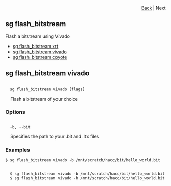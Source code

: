 <div id="readme" class="Box-body readme blob js-code-block-container">
<article class="markdown-body entry-content p-3 p-md-6" itemprop="text">
<p align="right">
<a href="https://github.com/fpgasystems/hacc/blob/main/docs/CLI.md#cli">Back</a> | Next
</p>

# sg flash_bitstream
Flash a bitstream using Vivado

* [sg flash_bitstream xrt]()
* [sg flash_bitstream vivado](#sg-flashbitstream-vivado)
* [sg flash_bitstream coyote]()

## sg flash_bitstream vivado
<code>
  sg flash_bitstream vivado [flags]
</code>
<p>
  &nbsp; &nbsp; Flash a bitstream of your choice
</p>

### Options
<code>
  -b, --bit <string>
</code>
<p>
  &nbsp; &nbsp; Specifies the path to your .bit and .ltx files
</p>

### Examples
```
$ sg flash_bitstream vivado -b /mnt/scratch/hacc/bit/hello_world.bit
```

<code>
  $ sg flash_bitstream vivado -b /mnt/scratch/hacc/bit/hello_world.bit
  $ sg flash_bitstream vivado -b /mnt/scratch/hacc/bit/hello_world.bit
</code>